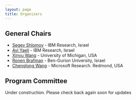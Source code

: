 ```yaml
---
layout: page
title: Organizers
---
```


## General Chairs
- [Segev Shlomov](mailto:segev.shlomov1@ibm.com) - IBM Research, Israel
- [Avi Yaeli](mailto:aviy@il.ibm.com) - IBM Research, Israel
- [Xinyu Wang](mailto:xwangsd@umich.edu) - University of Michigan, USA
- [Ronen Brafman](mailto:antonella.guzzo@unical.it) -  Ben-Gurion University, Israel
- [Chenglong Wang](mailto:chenglong.wang@microsoft.com) - Microsoft Research. Redmond, USA




## Program Committee  

Under construction.  Please check back again soon for updates

<!-- - Rishabh Singh (Google Brain)  
- Alex Polozov (Google X)  
- Swarat Chadhuri (UT Austin)  
- Eran Yahav (Technion)  
- Nadia Polikapova (UC San Diego)  
- Hela Peleg (Technion)  
- Sergey Zeltyn (IBM Research)  
- José Cambronero (Microsoft)  
- Vu Le (Microsoft)  
- Yan Chen (Virginia Tech)  
- Elena Glassman (Harvard University)  
- Tianyi Zhang (Purdue University)  
- Hila Peleg (Technion)  
- Rui Dong (University of Michigan)  
- Yanju Chen (University of Santa Barbara)  
- Xinyun Chen (Google)  
- Po-Sen Huang (Google)  
- Rotem Dror (University of Pennsylvania)  
- Jiani Huang (University of Pennsylvania)  
- Lior Limonad (IBM Research)
 -->
